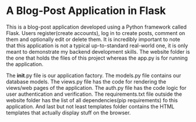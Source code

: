 # A Blog-Post Application in Flask
This is a blog-post application developed using a Python framework called Flask.
Users register(create accounts), log in to create posts, comment on them and optionally edit or delete them.
It is incredibly important to note that this application is not a typical up-to-standard real-world one, it is only meant to demonstrate my backend development skills.
The website folder is the one that holds the files of this project whereas the app.py is for running the application.

The __init__.py file is our application factory.
The models.py file contains our database models.
The views.py file has the code for rendering the views/web pages of the application.
The auth.py file has the code logic for user authentication and verification.
The requirements.txt file outside the website folder has the list of all dependencies(pip requirements) fo this application.
And last but not least templates folder contains the HTML templates that actually display stuff on the browser.
